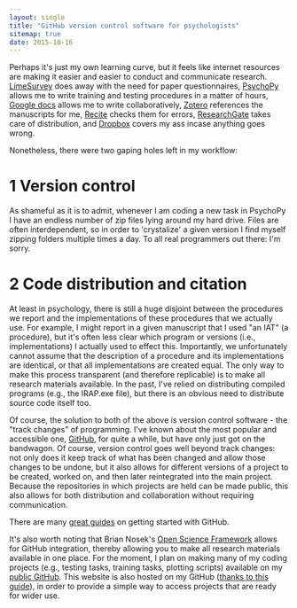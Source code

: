 ```yaml
---
layout: single
title: "GitHub version control software for psychologists"
sitemap: true
date: 2015-10-16
---
```


Perhaps it's just my own learning curve, but it feels like internet resources are making it easier and easier to conduct and communicate research. [LimeSurvey](http://www.limesurvey.org) does away with the need for paper questionnaires, [PsychoPy](http://www.psychopy.org) allows me to write training and testing procedures in a matter of hours, [Google docs](http://docs.google.com) allows me to write  collaboratively, [Zotero](http://www.zotero.org) references the manuscripts for me, [Recite](http://reciteworks.com/) checks them for errors, [ResearchGate](https://www.researchgate.net/profile/Ian_Hussey) takes care of distribution, and [Dropbox](https://www.dropbox.com) covers my ass incase anything goes wrong.

Nonetheless, there were two gaping holes left in my workflow:

# 1 Version control

As shameful as it is to admit, whenever I am coding a new task in PsychoPy I have an endless number of zip files lying around my hard drive. Files are often interdependent, so in order to 'crystalize' a given version I find myself zipping folders multiple times a day. To all real programmers out there: I'm sorry.  

# 2 Code distribution and citation

At least in psychology, there is still a huge disjoint between the procedures we report and the implementations of these procedures that we actually use. For example, I might report in a given manuscript that I used "an IAT" (a procedure), but it's often less clear which program or versions (i.e., implementations) I actually used to effect this. Importantly, we unfortunately cannot assume that the description of a procedure and its implementations are identical, or that all implementations are created equal. The only way to make this process transparent (and therefore replicable) is to make all research materials available. In the past, I've relied on distributing compiled programs (e.g., the IRAP.exe file), but there is an obvious need to distribute source code itself too. 

Of course, the solution to both of the above is version control software - the "track changes" of programming. I've known about the most popular and accessible one, [GitHub](http://github.io), for quite a while, but have only just got on the bandwagon. Of course, version control goes well beyond track changes: not only does it keep track of what has been changed and allow those changes to be undone, but it also allows for different versions of a project to be created, worked on, and then later reintegrated into the main project. Because the repositories in which projects are held can be made public, this also allows for both distribution and collaboration without requiring communication. 

There are many [great guides](https://guides.github.com/activities/hello-world/) on getting started with GitHub.

It's also worth noting that Brian Nosek's [Open Science Framework](https://osf.io) allows for GitHub integration, thereby allowing you to make all research materials available in one place. For the moment, I plan on making many of my coding projects (e.g., testing tasks, training tasks, plotting scripts) available on my [public GitHub](https://github.com/ianhussey). This website is also hosted on my GitHub ([thanks to this guide](http://jmcglone.com/guides/github-pages/)), in order to provide a simple way to access projects that are ready for wider use.